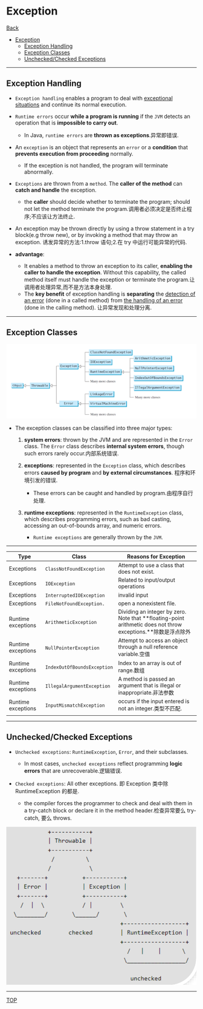 # Exception

[Back](../index.md)

- [Exception](#exception)
  - [Exception Handling](#exception-handling)
  - [Exception Classes](#exception-classes)
  - [Unchecked/Checked Exceptions](#uncheckedchecked-exceptions)

---

## Exception Handling

- `Exception handling` enables a program to deal with <u>exceptional situations</u> and continue its normal execution.

- `Runtime errors` occur **while a program is running** if the `JVM` detects an operation that is **impossible to carry out**.

  - In Java, `runtime errors` are **thrown as exceptions**.异常即错误.

- An `exception` is an object that represents an `error` or a **condition** that **prevents execution from proceeding** normally.

  - If the exception is not handled, the program will terminate abnormally.

- `Exceptions` are thrown from a `method`. The **caller of the method** can **catch and handle** the exception.

  - the **caller** should decide whether to terminate the program; should not let the method terminate the program.调用者必须决定是否终止程序;不应该让方法终止.

- An exception may be thrown directly by using a throw statement in a try block(e.g throw new), or by invoking a method that may throw an exception.
  诱发异常的方法:1.throw 语句;2.在 try 中运行可能异常的代码.

- **advantage**:

  - It enables a method to throw an exception to its caller, **enabling the caller to handle the exception**. Without this capability, the called method itself must handle the exception or terminate the program.让调用者处理异常,而不是方法本身处理.
  - The **key benefit** of exception handling is **separating** the <u>detection of an error</u> (done in a called method) from <u>the handling of an error</u> (done in the calling method). 让异常发现和处理分离.

---

## Exception Classes

![exceptions](./pic/exceptions.png)

- The exception classes can be classified into three major types:

  1. **system errors**: thrown by the JVM and are represented in the `Error` class. The `Error` class describes **internal system errors**, though such errors rarely occur.内部系统错误.

  2. **exceptions**: represented in the `Exception` class, which describes errors **caused by program** and **by external circumstances**. 程序和环境引发的错误.

     - These errors can be caught and handled by program.由程序自行处理.

  3. **runtime exceptions**: represented in the `RuntimeException` class, which describes programming errors, such as bad casting, accessing an out-of-bounds array, and numeric errors.
     - `Runtime exceptions` are generally thrown by the `JVM`.

---

| Type               | Class                       | Reasons for Exception                                                                                         |
| ------------------ | --------------------------- | ------------------------------------------------------------------------------------------------------------- |
| Exceptions         | `ClassNotFoundException`    | Attempt to use a class that does not exist.                                                                   |
| Exceptions         | `IOException`               | Related to input/output operations                                                                            |
| Exceptions         | `InterruptedIOException`    | invalid input                                                                                                 |
| Exceptions         | `FileNotFoundException.`    | open a nonexistent file.                                                                                      |
| Runtime exceptions | `ArithmeticException`       | Dividing an integer by zero. Note that **floating-point arithmetic does not throw exceptions.**除数是浮点除外 |
| Runtime exceptions | `NullPointerException`      | Attempt to access an object through a null reference variable.空值                                            |
| Runtime exceptions | `IndexOutOfBoundsException` | Index to an array is out of range.数组                                                                        |
| Runtime exceptions | `IllegalArgumentException`  | A method is passed an argument that is illegal or inappropriate.非法参数                                      |
| Runtime exceptions | `InputMismatchException`    | occurs if the input entered is not an integer.类型不匹配.                                                     |
|                    |

---

## Unchecked/Checked Exceptions

- `Unchecked exceptions`: `RuntimeException`, `Error`, and their subclasses.

  - In most cases, `unchecked exceptions` reflect programming **logic errors** that are unrecoverable.逻辑错误.

- `Checked exceptions`: All other exceptions. 即 Exception 类中除 RuntimeException 的都是.

  - the compiler forces the programmer to check and deal with them in a try-catch block or declare it in the method header.检查异常要么 try-catch, 要么 throws.

![checked_unchecked_exception](./pic/checked_unchecked_exception.png)

---

[TOP](#exception)
